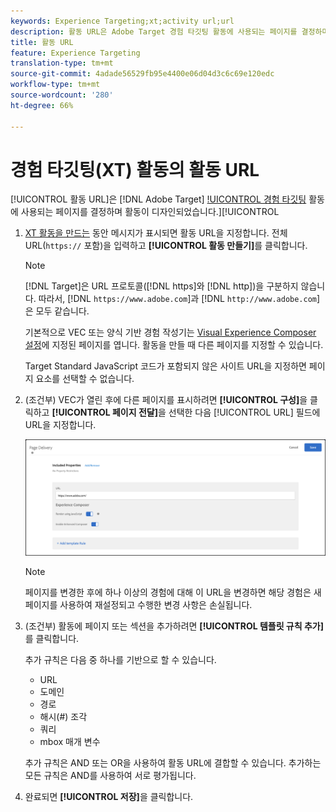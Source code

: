 ```yaml
---
keywords: Experience Targeting;xt;activity url;url
description: 활동 URL은 Adobe Target 경험 타깃팅 활동에 사용되는 페이지를 결정하며 활동이 디자인될 때 VEC(Visual Experience Composer) 또는 양식 기반 경험 작성기에서 열립니다.
title: 활동 URL
feature: Experience Targeting
translation-type: tm+mt
source-git-commit: 4adade56529fb95e4400e06d04d3c6c69e120edc
workflow-type: tm+mt
source-wordcount: '280'
ht-degree: 66%

---
```



# 경험 타깃팅(XT) 활동의 활동 URL

[!UICONTROL 활동 URL]은 [!DNL Adobe Target] [!UICONTROL 경험 타깃팅](XT) 활동에 사용되는 페이지를 결정하며 활동이 디자인되었습니다.][!UICONTROL 

1. [XT 활동을 만드는](/help/c-activities/t-experience-target/t-xt-create/xt-create.md) 동안 메시지가 표시되면 활동 URL을 지정합니다. 전체 URL(`https://` 포함)을 입력하고 **[!UICONTROL 활동 만들기]**&#x200B;를 클릭합니다.

   >[!NOTE]
   >
   >[!DNL Target]은 URL 프로토콜([!DNL https]와 [!DNL http])을 구분하지 않습니다. 따라서, [!DNL `https://www.adobe.com`]과 [!DNL `http://www.adobe.com`]은 모두 같습니다.
   >
   >기본적으로 VEC 또는 양식 기반 경험 작성기는 [Visual Experience Composer 설정](/help/administrating-target/visual-experience-composer-set-up.md)에 지정된 페이지를 엽니다. 활동을 만들 때 다른 페이지를 지정할 수 있습니다.
   >
   >Target Standard JavaScript 코드가 포함되지 않은 사이트 URL을 지정하면 페이지 요소를 선택할 수 없습니다.

1. (조건부) VEC가 열린 후에 다른 페이지를 표시하려면 **[!UICONTROL 구성]**&#x200B;을 클릭하고 **[!UICONTROL 페이지 전달]**&#x200B;을 선택한 다음 [!UICONTROL URL] 필드에 URL을 지정합니다.

   ![페이지 전달 대화 상자](/help/c-activities/t-experience-target/t-xt-create/assets/url-config-new.png)

   >[!NOTE]
   >
   >페이지를 변경한 후에 하나 이상의 경험에 대해 이 URL을 변경하면 해당 경험은 새 페이지를 사용하여 재설정되고 수행한 변경 사항은 손실됩니다.

1. (조건부) 활동에 페이지 또는 섹션을 추가하려면 **[!UICONTROL 템플릿 규칙 추가]**&#x200B;를 클릭합니다.

   추가 규칙은 다음 중 하나를 기반으로 할 수 있습니다.

   * URL
   * 도메인
   * 경로
   * 해시(#) 조각
   * 쿼리
   * mbox 매개 변수

   추가 규칙은 AND 또는 OR을 사용하여 활동 URL에 결합할 수 있습니다. 추가하는 모든 규칙은 AND를 사용하여 서로 평가됩니다.

1. 완료되면 **[!UICONTROL 저장]**&#x200B;을 클릭합니다.